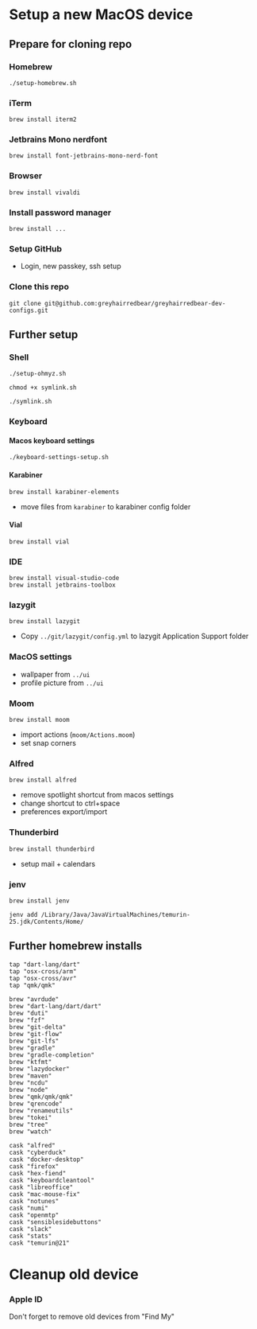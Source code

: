 # Setup a new MacOS device

## Prepare for cloning repo

### Homebrew

```shell
./setup-homebrew.sh
```

### iTerm

```shell
brew install iterm2
```

### Jetbrains Mono nerdfont

```shell
brew install font-jetbrains-mono-nerd-font
```

### Browser

```shell
brew install vivaldi
```

### Install password manager

```shell
brew install ...
```

### Setup GitHub

- Login, new passkey, ssh setup

### Clone this repo

```shell
git clone git@github.com:greyhairredbear/greyhairredbear-dev-configs.git
```

## Further setup

### Shell

```shell
./setup-ohmyz.sh
```

```shell
chmod +x symlink.sh
```

```shell
./symlink.sh
```

### Keyboard

#### Macos keyboard settings

```shell
./keyboard-settings-setup.sh
```

#### Karabiner

```shell
brew install karabiner-elements
```

- move files from `karabiner` to karabiner config folder

#### Vial

```shell
brew install vial
```

### IDE

```shell
brew install visual-studio-code
brew install jetbrains-toolbox
```

### lazygit

```shell
brew install lazygit
```

- Copy `../git/lazygit/config.yml` to lazygit Application Support folder

### MacOS settings

- wallpaper from `../ui`
- profile picture from `../ui`

### Moom

```shell
brew install moom
```

- import actions (`moom/Actions.moom`)
- set snap corners

### Alfred

```shell
brew install alfred
```

- remove spotlight shortcut from macos settings
- change shortcut to ctrl+space
- preferences export/import

### Thunderbird

```shell
brew install thunderbird
```

- setup mail + calendars

### jenv

```shell
brew install jenv
```

```shell
jenv add /Library/Java/JavaVirtualMachines/temurin-25.jdk/Contents/Home/
```

## Further homebrew installs

```
tap "dart-lang/dart"
tap "osx-cross/arm"
tap "osx-cross/avr"
tap "qmk/qmk"

brew "avrdude"
brew "dart-lang/dart/dart"
brew "duti"
brew "fzf"
brew "git-delta"
brew "git-flow"
brew "git-lfs"
brew "gradle"
brew "gradle-completion"
brew "ktfmt"
brew "lazydocker"
brew "maven"
brew "ncdu"
brew "node"
brew "qmk/qmk/qmk"
brew "qrencode"
brew "renameutils"
brew "tokei"
brew "tree"
brew "watch"

cask "alfred"
cask "cyberduck"
cask "docker-desktop"
cask "firefox"
cask "hex-fiend"
cask "keyboardcleantool"
cask "libreoffice"
cask "mac-mouse-fix"
cask "notunes"
cask "numi"
cask "openmtp"
cask "sensiblesidebuttons"
cask "slack"
cask "stats"
cask "temurin@21"
```

# Cleanup old device

### Apple ID

Don't forget to remove old devices from "Find My"
